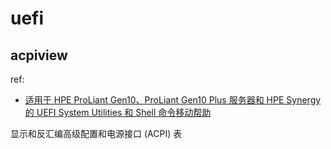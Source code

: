 # uefi

## acpiview
ref:
- [适用于 HPE ProLiant Gen10、ProLiant Gen10 Plus 服务器和 HPE Synergy 的 UEFI System Utilities 和 Shell 命令移动帮助](https://techlibrary.hpe.com/docs/iss/proliant-gen10-uefi/zh-cn/GUID-DE51A610-67C4-4CC4-BAD9-32E6EDDD0310.html)

显示和反汇编高级配置和电源接口 (ACPI) 表